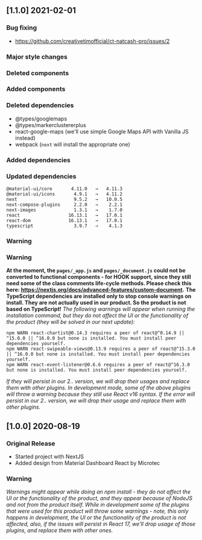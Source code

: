 ## [1.1.0] 2021-02-01
### Bug fixing
- https://github.com/creativetimofficial/ct-natcash-pro/issues/2
### Major style changes
### Deleted components
### Added components
### Deleted dependencies
- @types/googlemaps
- @types/markerclustererplus
- react-google-maps (we'll use simple Google Maps API with Vanilla JS instead)
- webpack (`next` will install the appropriate one)
### Added dependencies
### Updated dependencies
```
@material-ui/core       4.11.0   →   4.11.3
@material-ui/icons       4.9.1   →   4.11.2
next                     9.5.2   →   10.0.5
next-compose-plugins     2.2.0   →    2.2.1
next-images              1.3.1   →    1.7.0
react                  16.13.1   →   17.0.1
react-dom              16.13.1   →   17.0.1
typescript               3.9.7   →    4.1.3
```
### Warning
### Warning
**At the moment, the `pages/_app.js` and `pages/_document.js` could not be converted to functional components - for HOOK support, since they still need some of the class comments life-cycle methods. Please check this here: https://nextjs.org/docs/advanced-features/custom-document.**
**The TypeScript dependencies are installed only to stop console warnings on install. They are not actually used in our product. So the product is not based on TypeScript!**
_The following warnings will appear when running the installation command, but they do not affect the UI or the functionality of the product (they will be solved in our next update):_
```
npm WARN react-chartist@0.14.3 requires a peer of react@^0.14.9 || ^15.0.0 || ^16.0.0 but none is installed. You must install peer dependencies yourself.
npm WARN react-swipeable-views@0.13.9 requires a peer of react@^15.3.0 || ^16.0.0 but none is installed. You must install peer dependencies yourself.
npm WARN react-event-listener@0.6.6 requires a peer of react@^16.3.0 but none is installed. You must install peer dependencies yourself.
```
_If they will persist in our 2.*.* version, we will drop their usages and replace them with other plugins._
_In development mode, some of the above plugins will throw a warning because they still use React v16 syntax. If the error will persist in our 2.*.* version, we will drop their usage and replace them with other plugins._

## [1.0.0] 2020-08-19
### Original Release
- Started project with NextJS
- Added design from Material Dashboard React by Microtec
### Warning
_Warnings might appear while doing an npm install - they do not affect the UI or the functionality of the product, and they appear because of NodeJS and not from the product itself._
_While in development some of the plugins that were used for this product will throw some warnings - note, this only happens in development, the UI or the functionality of the product is not affected, also, if the issues will persist in React 17, we'll drop usage of those plugins, and replace them with other ones._
